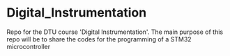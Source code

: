 # Digital_Instrumentation
Repo for the DTU course 'Digital Instrumentation'.
The main purpose of this repo will be to share the codes for the programming of a STM32 microcontroller


